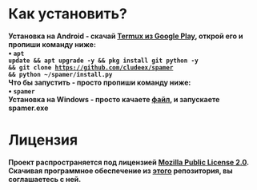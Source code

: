 # Как установить?
<b>Установка на Android<b> - скачай <a href="https://play.google.com/store/apps/details?id=com.termux&hl=ru">Termux из Google Play</a>, открой его и пропиши команду ниже:<br>
• <code>apt update && apt upgrade -y && pkg install git python -y && git clone https://github.com/cludeex/spamer && python ~/spamer/install.py</code><br>
<b>Что бы запустить<b> - просто пропиши команду ниже:<br>
• <code>spamer</code><br>
<b>Установка на Windows - просто качаете [файл](https://github.com/cludeex/spamer/blob/master/spamer.exe), и запускаете spamer.exe<br> 
# Лицензия
<b>Проект распространяется под лицензией [Mozilla Public License 2.0](https://github.com/cludeex/spamer/blob/master/LICENSE). Скачивая программное обеспечение из [этого](https://github.com/cludeex/Spammer) репозитория, вы соглашаетесь с ней.<br>
